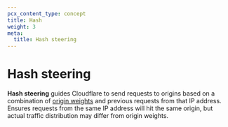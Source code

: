 ```yaml
---
pcx_content_type: concept
title: Hash
weight: 3
meta:
  title: Hash steering
---
```


# Hash steering

**Hash steering** guides Cloudflare to send requests to origins based on a combination of [origin weights](/load-balancing/understand-basics/traffic-steering/origin-level-steering/#weights) and previous requests from that IP address. Ensures requests from the same IP address will hit the same origin, but actual traffic distribution may differ from origin weights.